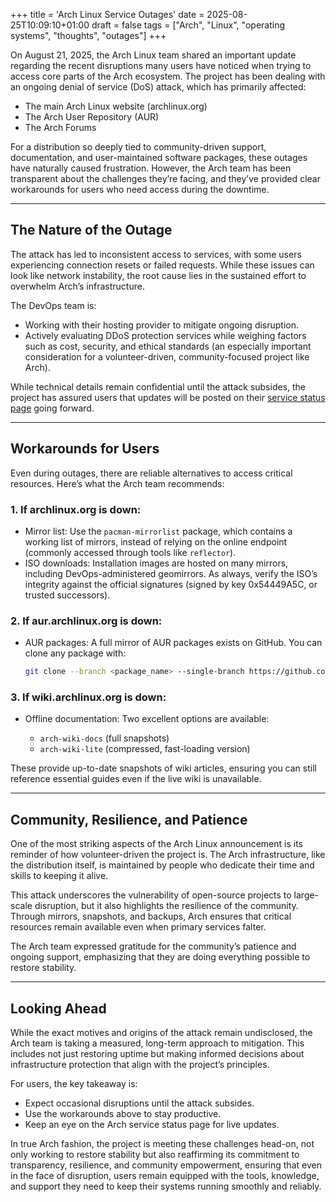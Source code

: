 +++
title = 'Arch Linux Service Outages'
date = 2025-08-25T10:09:10+01:00
draft = false
tags = ["Arch", "Linux", "operating systems", "thoughts", "outages"]
+++

On August 21, 2025, the Arch Linux team shared an important update regarding the recent disruptions many users have noticed when trying to access core parts of the Arch ecosystem. The project has been dealing with an ongoing denial of service (DoS) attack, which has primarily affected:

+ The main Arch Linux website (archlinux.org)
+ The Arch User Repository (AUR)
+ The Arch Forums

For a distribution so deeply tied to community-driven support, documentation, and user-maintained software packages, these outages have naturally caused frustration. However, the Arch team has been transparent about the challenges they’re facing, and they’ve provided clear workarounds for users who need access during the downtime.

---

## The Nature of the Outage

The attack has led to inconsistent access to services, with some users experiencing connection resets or failed requests. While these issues can look like network instability, the root cause lies in the sustained effort to overwhelm Arch’s infrastructure.

The DevOps team is:

* Working with their hosting provider to mitigate ongoing disruption.
* Actively evaluating DDoS protection services while weighing factors such as cost, security, and ethical standards (an especially important consideration for a volunteer-driven, community-focused project like Arch).

While technical details remain confidential until the attack subsides, the project has assured users that updates will be posted on their [service status page](https://status.archlinux.org/) going forward.

---

## Workarounds for Users

Even during outages, there are reliable alternatives to access critical resources. Here’s what the Arch team recommends:

### 1. If archlinux.org is down:

+ Mirror list: Use the `pacman-mirrorlist` package, which contains a working list of mirrors, instead of relying on the online endpoint (commonly accessed through tools like `reflector`).
+ ISO downloads: Installation images are hosted on many mirrors, including DevOps-administered geomirrors. As always, verify the ISO’s integrity against the official signatures (signed by key 0x54449A5C, or trusted successors).

### 2. If aur.archlinux.org is down:

+ AUR packages: A full mirror of AUR packages exists on GitHub. You can clone any package with:

  ```bash
  git clone --branch <package_name> --single-branch https://github.com/archlinux/aur.git <package_name>
  ```

### 3. If wiki.archlinux.org is down:

+ Offline documentation: Two excellent options are available:

  + `arch-wiki-docs` (full snapshots)
  + `arch-wiki-lite` (compressed, fast-loading version)

These provide up-to-date snapshots of wiki articles, ensuring you can still reference essential guides even if the live wiki is unavailable.

---

## Community, Resilience, and Patience

One of the most striking aspects of the Arch Linux announcement is its reminder of how volunteer-driven the project is. The Arch infrastructure, like the distribution itself, is maintained by people who dedicate their time and skills to keeping it alive.

This attack underscores the vulnerability of open-source projects to large-scale disruption, but it also highlights the resilience of the community. Through mirrors, snapshots, and backups, Arch ensures that critical resources remain available even when primary services falter.

The Arch team expressed gratitude for the community’s patience and ongoing support, emphasizing that they are doing everything possible to restore stability.

---

## Looking Ahead

While the exact motives and origins of the attack remain undisclosed, the Arch team is taking a measured, long-term approach to mitigation. This includes not just restoring uptime but making informed decisions about infrastructure protection that align with the project’s principles.

For users, the key takeaway is:

+ Expect occasional disruptions until the attack subsides.
+ Use the workarounds above to stay productive.
+ Keep an eye on the Arch service status page for live updates.

In true Arch fashion, the project is meeting these challenges head-on, not only working to restore stability but also reaffirming its commitment to transparency, resilience, and community empowerment, ensuring that even in the face of disruption, users remain equipped with the tools, knowledge, and support they need to keep their systems running smoothly and reliably.